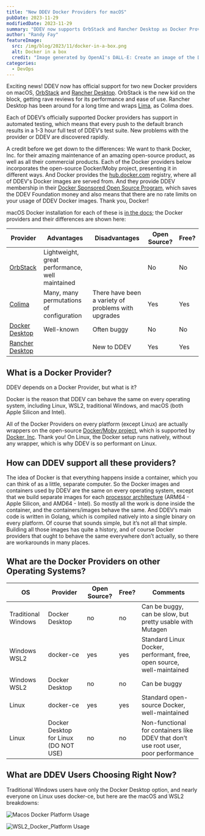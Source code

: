 ```yaml
---
title: "New DDEV Docker Providers for macOS"
pubDate: 2023-11-29
modifiedDate: 2023-11-29
summary: "DDEV now supports OrbStack and Rancher Desktop as Docker Providers. And what is a Docker Provider anyway?"
author: "Randy Fay"
featureImage:
  src: /img/blog/2023/11/docker-in-a-box.png
  alt: Docker in a box
  credit: "Image generated by OpenAI's DALL-E: Create an image of the Docker whale inside a ship container, depicted in a whimsical and colorful style."
categories:
  - DevOps
---
```


Exciting news! DDEV now has official support for two new Docker providers on macOS, [OrbStack](https://orbstack.dev) and [Rancher Desktop](https://rancherdesktop.io/). OrbStack is the new kid on the block, getting rave reviews for its performance and ease of use. Rancher Desktop has been around for a long time and wraps [Lima](https://github.com/lima-vm/lima), as Colima does.

Each of DDEV’s officially supported Docker providers has support in automated testing, which means that every push to the default branch results in a 1-3 hour full test of DDEV’s test suite. New problems with the provider or DDEV are discovered rapidly.

A credit before we get down to the differences: We want to thank Docker, Inc. for their amazing maintenance of an amazing open-source product, as well as all their commercial products. Each of the Docker providers below incorporates the open-source Docker/Moby project, presenting it in different ways. And Docker provides the [hub.docker.com](https://hub.docker.com) registry, where all of DDEV's Docker images are served from. And they provide DDEV membership in their [Docker Sponsored Open Source Program](https://www.docker.com/community/open-source/application/), which saves the DDEV Foundation money and also means that there are no rate limits on your usage of DDEV Docker images. Thank you, Docker!

macOS Docker installation for each of these is [in the docs](https://ddev.readthedocs.io/en/latest/users/install/docker-installation/#macos); the Docker providers and their differences are shown here:

| Provider                                                          | Advantages                                      | Disadvantages                                       | Open Source? | Free? |
|-------------------------------------------------------------------|-------------------------------------------------|-----------------------------------------------------| --- | --- |
| [OrbStack](https://orbstack.dev)                                  | Lightweight, great performance, well maintained |                                                     | No | No |
| [Colima](https://github.com/abiosoft/colima)                      | Many, many permutations of configuration        | There have been a variety of problems with upgrades | Yes | Yes |
| [Docker Desktop](https://www.docker.com/products/docker-desktop/) | Well-known                                      | Often buggy                                         | No | No |
| [Rancher Desktop](https://rancherdesktop.io/)                     |                                                 | New to DDEV                 | Yes | Yes |

## What is a Docker Provider?

DDEV depends on a Docker Provider, but what is it?

Docker is the reason that DDEV can behave the same on every operating system, including Linux, WSL2, traditional Windows, and macOS (both Apple Silicon and Intel).

All of the Docker Providers on every platform (except Linux) are actually wrappers on the open-source [Docker/Moby project](https://github.com/moby/moby), which is supported by [Docker, Inc](https://docker.com). Thank you! On Linux, the Docker setup runs natively, without any wrapper, which is why DDEV is so performant on Linux.

## How can DDEV support all these providers?

The idea of Docker is that everything happens inside a container, which you can think of as a little, separate computer. So the Docker images and containers used by DDEV are the same on every operating system, except that we build separate images for each [processor architecture](blog/arm64-apple-silicon-m1-ddev-local-what-does-it-all-mean/) (ARM64 - Apple Silicon, and AMD64 - Intel). So mostly all the work is done inside the container, and the containers/images behave the same. And DDEV’s main code is written in Golang, which is compiled natively into a single binary on every platform. Of course that sounds simple, but it’s not all that simple. Building all those images has quite a history, and of course Docker providers that ought to behave the same everywhere don’t actually, so there are workarounds in many places.

## What are the Docker Providers on other Operating Systems?

| OS | Provider | Open Source? | Free? | Comments                                                                           |
| --- | --- | --- | --- |------------------------------------------------------------------------------------|
| Traditional Windows | Docker Desktop | no | no | Can be buggy, can be slow, but pretty usable with Mutagen                          |
| Windows WSL2 | docker-ce | yes | yes | Standard Linux Docker, performant, free, open source, well-maintained              |
| Windows WSL2 | Docker Desktop | no | no | Can be buggy                                                                       |
| Linux | docker-ce | yes | yes | Standard open-source Docker, well-maintained                                       |
| Linux | Docker Desktop for Linux (DO NOT USE) | no | no | Non-functional for containers like DDEV that don’t use root user, poor performance |

## What are DDEV Users Choosing Right Now?

Traditional Windows users have only the Docker Desktop option, and nearly everyone on Linux uses docker-ce, but here are the macOS and WSL2 breakdowns:

![Macos Docker Platform Usage](/img/blog/2023/11/macOS_Docker_Platform.png)

![WSL2_Docker_Platform Usage](/img/blog/2023/11/WSL2_Docker_Platform.png)
